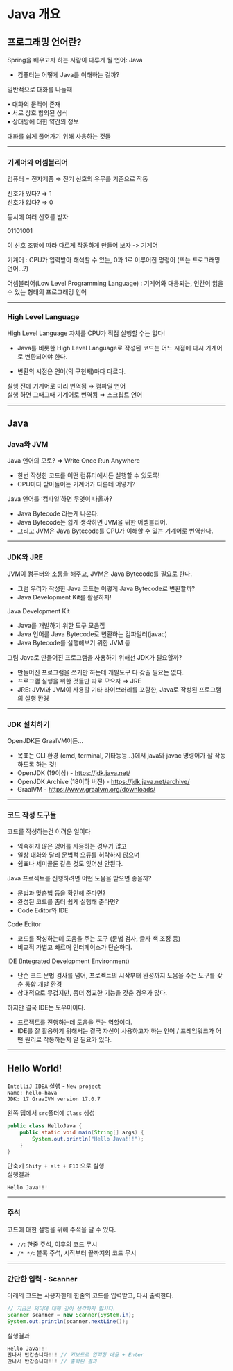 # Java 개요
## 프로그래밍 언어란?
Spring을 배우고자 하는 사람이 다루게 될 언어: Java
- 컴퓨터는 어떻게 Java를 이해하는 걸까?  

일반적으로 대화를 나눌때  

• 대화의 문맥이 존재  
• 서로 상호 합의된 상식  
• 상대방에 대한 약간의 정보  

대화를 쉽게 풀어가기 위해 사용하는 것들  
___
### 기계어와 어셈블리어
컴퓨터 = 전자제품 ⇒ 전기 신호의 유무를 기준으로 작동  

신호가 있다? ⇒ 1  
신호가 없다? ⇒ 0  

동시에 여러 신호를 받자

01101001

이 신호 조합에 따라 다르게 작동하게 만들어 보자 -> 기계어  

기계어 : CPU가 입력받아 해석할 수 있는, 0과 1로 이루어진 명령어 (또는 프로그래밍 언어...?)  

어셈블리어(Low Level Programming Language) : 기계어와 대응되는, 인간이 읽을 수 있는 형태의 프로그래밍 언어  
___
### High Level Language

High Level Language 자체를 CPU가 직접 실행할 수는 없다!
- Java를 비롯한 High Level Language로 작성된 코드는 어느 시점에 다시 기계어로 변환되어야 한다.

- 변환의 시점은 언어(의 구현체)마다 다르다.

실행 전에 기계어로 미리 번역됨 ⇒ 컴파일 언어  
실행 하면 그때그때 기계어로 번역됨 ⇒ 스크립트 언어
___
## Java
### Java와 JVM
Java 언어의 모토? ⇒ Write Once Run Anywhere
- 한번 작성한 코드를 어떤 컴퓨터에서든 실행할 수 있도록!
- CPU마다 받아들이는 기계어가 다른데 어떻게?

Java 언어를 ‘컴파일’하면 무엇이 나올까?
- Java Bytecode 라는게 나온다.
- Java Bytecode는 쉽게 생각하면 JVM을 위한 어셈블리어.
- 그리고 JVM은 Java Bytecode를 CPU가 이해할 수 있는 기계어로 번역한다.
___
### JDK와 JRE
JVM이 컴퓨터와 소통을 해주고, JVM은 Java Bytecode를 필요로 한다.
- 그럼 우리가 작성한 Java 코드는 어떻게 Java Bytecode로 변환할까?
- Java Development Kit를 활용하자!

Java Development Kit
- Java를 개발하기 위한 도구 모음집
- Java 언어를 Java Bytecode로 변환하는 컴파일러(javac)
- Java Bytecode를 실행해보기 위한 JVM 등

그럼 Java로 만들어진 프로그램을 사용하기 위해선 JDK가 필요할까?
- 만들어진 프로그램을 쓰기만 하는데 개발도구 다 갖출 필요는 없다.
- 프로그램 실행을 위한 것들만 따로 모으자 ⇒ JRE
- JRE: JVM과 JVM이 사용할 기타 라이브러리를 포함한, Java로 작성된 프로그램의
실행 환경
___
### JDK 설치하기
OpenJDK든 GraalVM이든...
- 목표는 CLI 환경 (cmd, terminal, 기타등등...)에서 java와 javac 명령어가 잘 작동
하도록 하는 것!
- OpenJDK (19이상) - https://jdk.java.net/
- OpenJDK Archive (18이하 버전) - https://jdk.java.net/archive/
- GraalVM - https://www.graalvm.org/downloads/
___
### 코드 작성 도구들
코드를 작성하는건 어려운 일이다
- 익숙하지 않은 영어를 사용하는 경우가 많고
- 일상 대화와 달리 문법적 오류를 허락하지 않으며
- 쉼표나 세미콜론 같은 것도 잊어선 안된다.

Java 프로젝트를 진행하려면 어떤 도움을 받으면 좋을까?
- 문법과 맞춤법 등을 확인해 준다면?
- 완성된 코드를 좀더 쉽게 실행해 준다면?
- Code Editor와 IDE  

Code Editor
- 코드를 작성하는데 도움을 주는 도구 (문법 검사, 글자 색 조정 등)
- 비교적 가볍고 빠르며 인터페이스가 단순하다.

IDE (Integrated Development Environment)
- 단순 코드 문법 검사를 넘어, 프로젝트의 시작부터 완성까지 도움을 주는 도구를
갖춘 통합 개발 환경
- 상대적으로 무겁지만, 좀더 정교한 기능을 갖춘 경우가 많다.

하지만 결국 IDE는 도우미이다.
- 프로젝트를 진행하는데 도움을 주는 역할이다.
- IDE를 잘 활용하기 위해서는 결국 자신이 사용하고자 하는 언어 / 프레임워크가
어떤 원리로 작동하는지 알 필요가 있다.
___
## Hello World!
`IntelliJ IDEA` 실행 - `New project`  
`Name: hello-hava`  
`JDK: 17 GraaIVM version 17.0.7`

왼쪽 탭에서 `src`폴더에 `Class` 생성

```java
public class HelloJava {
    public static void main(String[] args) {
        System.out.println("Hello Java!!!");
    }
}
```
단축키 `Shify + alt + F10` 으로 실행  
실행결과
```
Hello Java!!!
```
___
### 주석
코드에 대한 설명을 위해 주석을 달 수 있다.
- `//`: 한줄 주석, 이후의 코드 무시
- `/* */`: 블록 주석, 시작부터 끝까지의 코드 무시
___
### 간단한 입력 - Scanner
아래의 코드는 사용자한테 한줄의 코드를 입력받고, 다시 출력한다.

```java
// 지금은 의미에 대해 깊이 생각하지 맙시다.
Scanner scanner = new Scanner(System.in);
System.out.println(scanner.nextLine());
```
실행결과
```java
Hello Java!!!
만나서 반갑습니다!!! // 키보드로 입력한 내용 + Enter
만나서 반갑습니다!!! // 출력된 결과
```